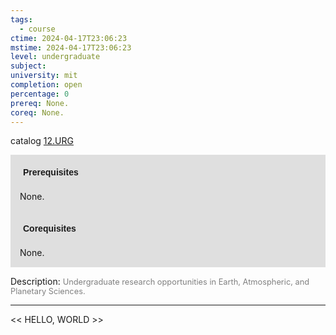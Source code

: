 ```yaml
---
tags:
  - course
ctime: 2024-04-17T23:06:23
mstime: 2024-04-17T23:06:23
level: undergraduate
subject: 
university: mit
completion: open
percentage: 0
prereq: None.
coreq: None.
---
```


catalog [12.URG](http://student.mit.edu/catalog/m12a.html#12.URG)

<span style="display: block; padding: 15px; background-color: rgb(100, 100, 100, 0.2);"><font id="m_prereq785_0" style="display: block; font-family: Arial, sans-serif; font-weight: bold; padding: 5px">Prerequisites</font><br><span id="prereq785_0">None.</span></span>
<span style="display: block; padding: 15px; background-color: rgb(100, 100, 100, 0.2);"><font id="m_coreq785_0" style="display: block; font-family: Arial, sans-serif; font-weight: bold; padding: 5px">Corequisites</font><br><span id="coreq785_0">None.</span></span>

<font style="">Description:</font>
<font style="color: grey; font-size: 0.8rem;">Undergraduate research opportunities in Earth, Atmospheric, and Planetary Sciences.</font>



---

<< HELLO, WORLD >>
